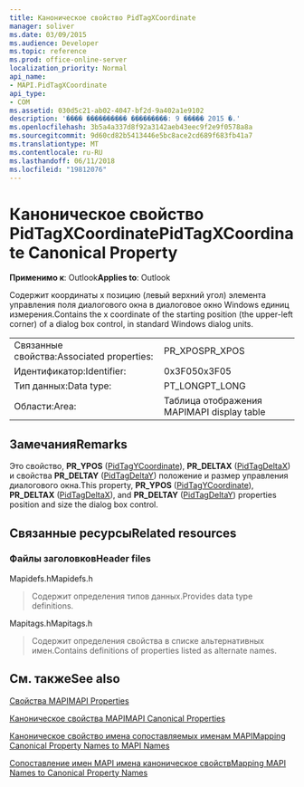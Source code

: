 ```yaml
---
title: Каноническое свойство PidTagXCoordinate
manager: soliver
ms.date: 03/09/2015
ms.audience: Developer
ms.topic: reference
ms.prod: office-online-server
localization_priority: Normal
api_name:
- MAPI.PidTagXCoordinate
api_type:
- COM
ms.assetid: 030d5c21-ab02-4047-bf2d-9a402a1e9102
description: '���� ���������� ���������: 9 ����� 2015 �.'
ms.openlocfilehash: 3b5a4a337d8f92a3142aeb43eec9f2e9f0578a8a
ms.sourcegitcommit: 9d60cd82b5413446e5bc8ace2cd689f683fb41a7
ms.translationtype: MT
ms.contentlocale: ru-RU
ms.lasthandoff: 06/11/2018
ms.locfileid: "19812076"
---
```

# <a name="pidtagxcoordinate-canonical-property"></a><span data-ttu-id="f4892-103">Каноническое свойство PidTagXCoordinate</span><span class="sxs-lookup"><span data-stu-id="f4892-103">PidTagXCoordinate Canonical Property</span></span>

  
  
<span data-ttu-id="f4892-104">**Применимо к**: Outlook</span><span class="sxs-lookup"><span data-stu-id="f4892-104">**Applies to**: Outlook</span></span> 
  
<span data-ttu-id="f4892-105">Содержит координаты x позицию (левый верхний угол) элемента управления поля диалогового окна в диалоговое окно Windows единиц измерения.</span><span class="sxs-lookup"><span data-stu-id="f4892-105">Contains the x coordinate of the starting position (the upper-left corner) of a dialog box control, in standard Windows dialog units.</span></span>
  
|||
|:-----|:-----|
|<span data-ttu-id="f4892-106">Связанные свойства:</span><span class="sxs-lookup"><span data-stu-id="f4892-106">Associated properties:</span></span>  <br/> |<span data-ttu-id="f4892-107">PR_XPOS</span><span class="sxs-lookup"><span data-stu-id="f4892-107">PR_XPOS</span></span>  <br/> |
|<span data-ttu-id="f4892-108">Идентификатор:</span><span class="sxs-lookup"><span data-stu-id="f4892-108">Identifier:</span></span>  <br/> |<span data-ttu-id="f4892-109">0x3F05</span><span class="sxs-lookup"><span data-stu-id="f4892-109">0x3F05</span></span>  <br/> |
|<span data-ttu-id="f4892-110">Тип данных:</span><span class="sxs-lookup"><span data-stu-id="f4892-110">Data type:</span></span>  <br/> |<span data-ttu-id="f4892-111">PT_LONG</span><span class="sxs-lookup"><span data-stu-id="f4892-111">PT_LONG</span></span>  <br/> |
|<span data-ttu-id="f4892-112">Области:</span><span class="sxs-lookup"><span data-stu-id="f4892-112">Area:</span></span>  <br/> |<span data-ttu-id="f4892-113">Таблица отображения MAPI</span><span class="sxs-lookup"><span data-stu-id="f4892-113">MAPI display table</span></span>  <br/> |
   
## <a name="remarks"></a><span data-ttu-id="f4892-114">Замечания</span><span class="sxs-lookup"><span data-stu-id="f4892-114">Remarks</span></span>

<span data-ttu-id="f4892-115">Это свойство, **PR_YPOS** ([PidTagYCoordinate](pidtagycoordinate-canonical-property.md)), **PR_DELTAX** ([PidTagDeltaX](pidtagdeltax-canonical-property.md)) и свойства **PR_DELTAY** ([PidTagDeltaY](pidtagdeltay-canonical-property.md)) положение и размер управления диалогового окна.</span><span class="sxs-lookup"><span data-stu-id="f4892-115">This property, **PR_YPOS** ([PidTagYCoordinate](pidtagycoordinate-canonical-property.md)), **PR_DELTAX** ([PidTagDeltaX](pidtagdeltax-canonical-property.md)), and **PR_DELTAY** ([PidTagDeltaY](pidtagdeltay-canonical-property.md)) properties position and size the dialog box control.</span></span>
  
## <a name="related-resources"></a><span data-ttu-id="f4892-116">Связанные ресурсы</span><span class="sxs-lookup"><span data-stu-id="f4892-116">Related resources</span></span>

### <a name="header-files"></a><span data-ttu-id="f4892-117">Файлы заголовков</span><span class="sxs-lookup"><span data-stu-id="f4892-117">Header files</span></span>

<span data-ttu-id="f4892-118">Mapidefs.h</span><span class="sxs-lookup"><span data-stu-id="f4892-118">Mapidefs.h</span></span>
  
> <span data-ttu-id="f4892-119">Содержит определения типов данных.</span><span class="sxs-lookup"><span data-stu-id="f4892-119">Provides data type definitions.</span></span>
    
<span data-ttu-id="f4892-120">Mapitags.h</span><span class="sxs-lookup"><span data-stu-id="f4892-120">Mapitags.h</span></span>
  
> <span data-ttu-id="f4892-121">Содержит определения свойства в списке альтернативных имен.</span><span class="sxs-lookup"><span data-stu-id="f4892-121">Contains definitions of properties listed as alternate names.</span></span>
    
## <a name="see-also"></a><span data-ttu-id="f4892-122">См. также</span><span class="sxs-lookup"><span data-stu-id="f4892-122">See also</span></span>



[<span data-ttu-id="f4892-123">Свойства MAPI</span><span class="sxs-lookup"><span data-stu-id="f4892-123">MAPI Properties</span></span>](mapi-properties.md)
  
[<span data-ttu-id="f4892-124">Каноническое свойства MAPI</span><span class="sxs-lookup"><span data-stu-id="f4892-124">MAPI Canonical Properties</span></span>](mapi-canonical-properties.md)
  
[<span data-ttu-id="f4892-125">Каноническое свойство имена сопоставляемых именам MAPI</span><span class="sxs-lookup"><span data-stu-id="f4892-125">Mapping Canonical Property Names to MAPI Names</span></span>](mapping-canonical-property-names-to-mapi-names.md)
  
[<span data-ttu-id="f4892-126">Сопоставление имен MAPI имена каноническое свойств</span><span class="sxs-lookup"><span data-stu-id="f4892-126">Mapping MAPI Names to Canonical Property Names</span></span>](mapping-mapi-names-to-canonical-property-names.md)

